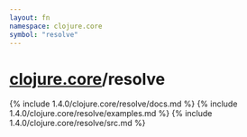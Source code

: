```yaml
---
layout: fn
namespace: clojure.core
symbol: "resolve"
---
```


# [clojure.core](../)/resolve

{% include 1.4.0/clojure.core/resolve/docs.md %}
{% include 1.4.0/clojure.core/resolve/examples.md %}
{% include 1.4.0/clojure.core/resolve/src.md %}

